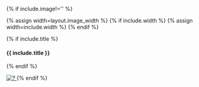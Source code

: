 {% if include.image!='' %}

{% assign width=layout.image_width %}
{% if include.width %}
{% assign width=include.width %}
{% endif %}

{% if include.title %}
#### {{ include.title }}
{% endif %}

<a href="{{ include.image | relative_url }}">
<img src="{{ include.image | relative_url }}" alt="?" width="{{ width }}px"/>
</a>
{% endif %}

